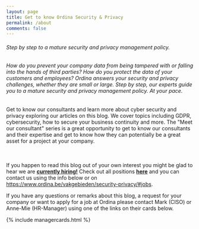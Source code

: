 ```yaml
---
layout: page
title: Get to know Ordina Security & Privacy
permalink: /about
comments: false
---
```


###### Step by step to a mature security and privacy management policy.

###### How do you prevent your company data from being tampered with or falling into the hands of third parties? How do you protect the data of your customers and employees? Ordina answers your security and privacy challenges, whether they are small or large. Step by step, our experts guide you to a mature security and privacy management policy. At your pace.

Get to know our consultants and learn more about cyber security and privacy exploring our articles on this blog. We cover topics including GDPR, cybersecurity, how to secure your business continuity and more. The "Meet our consultant" series is a great opportunity to get to know our consultants and their expertise and get to know how they can potentially be a great asset for a project at your company.

<br><br>
If you happen to read this blog out of your own interest you might be glad to hear we are <a href="https://www.ordina.be/vakgebieden/security-privacy/#jobs">**currently hiring!**</a> Check out all positions <a href="https://www.ordina.be/vakgebieden/security-privacy/#jobs">**here**</a> and you can contact us using the info below or on <a href="https://www.ordina.be/vakgebieden/security-privacy/#jobs">https://www.ordina.be/vakgebieden/security-privacy/#jobs</a>.

If you have any questions or remarks about this blog, a request for your company or want to apply for a job at Ordina please contact Mark (CISO) or Anne-Mie (HR-Manager) using one of the links on their cards below.

{% include managercards.html %}